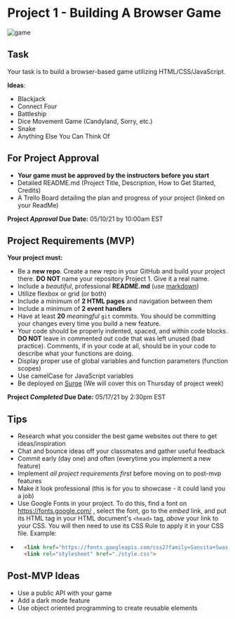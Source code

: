 # Project 1 - Building A Browser Game

![game](https://miro.medium.com/max/1600/1*dQzFEaAHwxouaImAuUd3EQ.gif)


## Task

Your task is to build a browser-based game utilizing HTML/CSS/JavaScript.

**Ideas**:
- Blackjack
- Connect Four
- Battleship
- Dice Movement Game (Candyland, Sorry, etc.)
- Snake
- Anything Else You Can Think Of

## For Project Approval
- **Your game must be approved by the instructors before you start**
- Detailed README.md (Project Title, Description, How to Get Started, Credits)
- A Trello Board detailing the plan and progress of your project (linked on your ReadMe)

**Project _Approval_ Due Date:** 05/10/21 by 10:00am EST


## Project Requirements (MVP)
**Your project must:**
- Be a **new repo**. Create a new repo in your GitHub and build your project there. **DO NOT** name your repository Project 1. Give it a real name.
- Include a _beautiful_, professional **README.md** (use [markdown](https://guides.github.com/features/mastering-markdown/))
- Utilize flexbox or grid (or both)
- Include a minimum of **2 HTML pages** and navigation between them
- Include a minimum of **2 event handlers**
- Have at least **20** _meaningful_ `git` commits. You should be committing your changes every time you build a new feature.
- Your code should be properly indented, spaced, and within code blocks. **DO NOT** leave in commented out code that was left unused (bad practice). Comments, if in your code at all, should be in your code to describe what your functions are doing.
- Display proper use of global variables and function parameters (function scopes)
- Use camelCase for JavaScript variables
- Be deployed on [Surge](https://surge.sh/) (We will cover this on Thursday of project week)

**Project _Completed_ Due Date:** 05/17/21 by 2:30pm EST

## Tips

- Research what you consider the best game websites out there to get ideas/inspiration
- Chat and bounce ideas off your classmates and gather useful feedback
- Commit early (day one) and often (everytime you implement a new feature)
- Implement _all project requirements first_ before moving on to post-mvp features
- Make it look professional (this is for you to showcase - it could land you a job)
- Use Google Fonts in your project. To do this, find a font on https://fonts.google.com/ , select the font, go to the *embed* link, and put its HTML tag in your HTML document's `<head>` tag, *above* your link to your CSS. You will then need to use its CSS Rule to apply it in your CSS file. Example:
- ```html
    <link href="https://fonts.googleapis.com/css2?family=Sansita+Swashed:wght@500&display=swap" rel="stylesheet">
    <link rel="stylesheet" href="./style.css">
  ```

## Post-MVP Ideas
- Use a public API with your game
- Add a dark mode feature
- Use object oriented programming to create reusable elements
